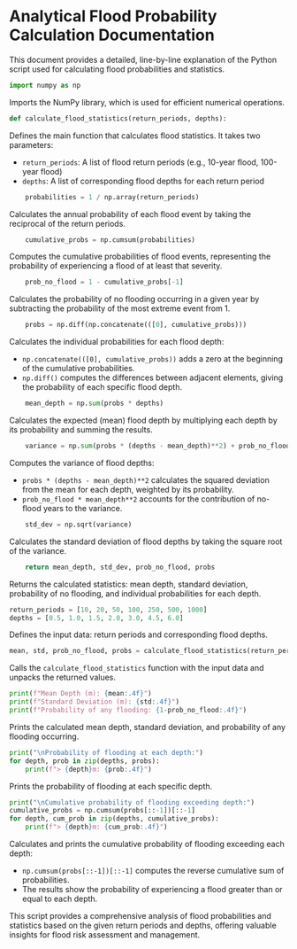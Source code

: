 # Analytical Flood Probability Calculation Documentation

This document provides a detailed, line-by-line explanation of the Python script used for calculating flood probabilities and statistics.

```python
import numpy as np
```
Imports the NumPy library, which is used for efficient numerical operations.

```python
def calculate_flood_statistics(return_periods, depths):
```
Defines the main function that calculates flood statistics. It takes two parameters:
- `return_periods`: A list of flood return periods (e.g., 10-year flood, 100-year flood)
- `depths`: A list of corresponding flood depths for each return period

```python
    probabilities = 1 / np.array(return_periods)
```
Calculates the annual probability of each flood event by taking the reciprocal of the return periods.

```python
    cumulative_probs = np.cumsum(probabilities)
```
Computes the cumulative probabilities of flood events, representing the probability of experiencing a flood of at least that severity.

```python
    prob_no_flood = 1 - cumulative_probs[-1]
```
Calculates the probability of no flooding occurring in a given year by subtracting the probability of the most extreme event from 1.

```python
    probs = np.diff(np.concatenate(([0], cumulative_probs)))
```
Calculates the individual probabilities for each flood depth:
- `np.concatenate(([0], cumulative_probs))` adds a zero at the beginning of the cumulative probabilities.
- `np.diff()` computes the differences between adjacent elements, giving the probability of each specific flood depth.

```python
    mean_depth = np.sum(probs * depths)
```
Calculates the expected (mean) flood depth by multiplying each depth by its probability and summing the results.

```python
    variance = np.sum(probs * (depths - mean_depth)**2) + prob_no_flood * mean_depth**2
```
Computes the variance of flood depths:
- `probs * (depths - mean_depth)**2` calculates the squared deviation from the mean for each depth, weighted by its probability.
- `prob_no_flood * mean_depth**2` accounts for the contribution of no-flood years to the variance.

```python
    std_dev = np.sqrt(variance)
```
Calculates the standard deviation of flood depths by taking the square root of the variance.

```python
    return mean_depth, std_dev, prob_no_flood, probs
```
Returns the calculated statistics: mean depth, standard deviation, probability of no flooding, and individual probabilities for each depth.

```python
return_periods = [10, 20, 50, 100, 250, 500, 1000]
depths = [0.5, 1.0, 1.5, 2.0, 3.0, 4.5, 6.0]
```
Defines the input data: return periods and corresponding flood depths.

```python
mean, std, prob_no_flood, probs = calculate_flood_statistics(return_periods, depths)
```
Calls the `calculate_flood_statistics` function with the input data and unpacks the returned values.

```python
print(f"Mean Depth (m): {mean:.4f}")
print(f"Standard Deviation (m): {std:.4f}")
print(f"Probability of any flooding: {1-prob_no_flood:.4f}")
```
Prints the calculated mean depth, standard deviation, and probability of any flooding occurring.

```python
print("\nProbability of flooding at each depth:")
for depth, prob in zip(depths, probs):
    print(f"> {depth}m: {prob:.4f}")
```
Prints the probability of flooding at each specific depth.

```python
print("\nCumulative probability of flooding exceeding depth:")
cumulative_probs = np.cumsum(probs[::-1])[::-1]
for depth, cum_prob in zip(depths, cumulative_probs):
    print(f"> {depth}m: {cum_prob:.4f}")
```
Calculates and prints the cumulative probability of flooding exceeding each depth:
- `np.cumsum(probs[::-1])[::-1]` computes the reverse cumulative sum of probabilities.
- The results show the probability of experiencing a flood greater than or equal to each depth.

This script provides a comprehensive analysis of flood probabilities and statistics based on the given return periods and depths, offering valuable insights for flood risk assessment and management.
